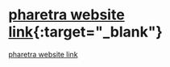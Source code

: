 # [pharetra website link](https://onurmaden.github.io/pharetra/){:target="_blank"}
<a href="https://onurmaden.github.io/pharetra/" target="_blank" >pharetra website link</a>
